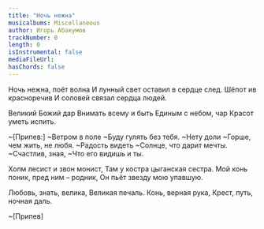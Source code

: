 ```yaml
---
title: "Ночь нежна"
musicalbums: Miscellaneous
author: Игорь Абакумов
trackNumber: 0
length: 0
isInstrumental: false
mediaFileUrl: 
hasChords: false
---
```


Ночь нежна, поёт волна
И лунный свет оставил в сердце след.
Шёпот ив красноречив
И соловей связал сердца людей.

Великий Божий дар
Внимать всему и быть
Единым с небом, чар
Красот уметь испить.

~[Припев:]
~Ветром в поле
~Буду гулять без тебя.
~Нету доли
~Горше, чем жить, не любя.
~Радость видеть
~Солнце, что дарит мечты.
~Счастлив, зная,
~Что его видишь и ты.

Холм лесист и звон монист,
Там у костра цыганская сестра.
Мой конь поник, пред ним – родник,
Он пьёт звезду мою упавшую.

Любовь, знать, велика,
Великая печаль.
Конь, верная рука,
Крест, путь, ночная даль.

~[Припев]
